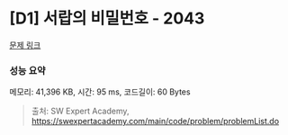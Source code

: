 # [D1] 서랍의 비밀번호 - 2043 

[문제 링크](https://swexpertacademy.com/main/code/problem/problemDetail.do?contestProbId=AV5QJ_8KAx8DFAUq) 

### 성능 요약

메모리: 41,396 KB, 시간: 95 ms, 코드길이: 60 Bytes



> 출처: SW Expert Academy, https://swexpertacademy.com/main/code/problem/problemList.do